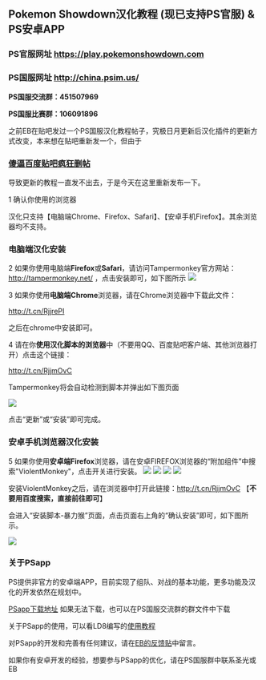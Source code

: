 ## Pokemon Showdown汉化教程 (现已支持PS官服) & PS安卓APP 

### PS官服网址 https://play.pokemonshowdown.com 

### PS国服网址 http://china.psim.us/ 
**PS国服交流群：451507969**

**PS国服比赛群：106091896**

之前EB在贴吧发过一个PS国服汉化教程帖子，究极日月更新后汉化插件的更新方式改变，本来想在贴吧重新发一个，但由于

### [傻逼百度贴吧疯狂删帖](#)
导致更新的教程一直发不出去，于是今天在这里重新发布一下。

 1  确认你使用的浏览器

汉化只支持【电脑端Chrome、Firefox、Safari】、【安卓手机Firefox】。其余浏览器均不支持。

### 电脑端汉化安装

 2 如果你使用电脑端**Firefox**或**Safari**，请访问Tampermonkey官方网站： http://tampermonkey.net/ ，点击安装即可，如下图所示
![](https://i.imgur.com/c9u0k1d.png)

 3 如果你使用**电脑端Chrome**浏览器，请在Chrome浏览器中下载此文件：

http://t.cn/RjjrePI 

之后在chrome中安装即可。

 4 请在你**使用汉化脚本的浏览器**中（不要用QQ、百度贴吧客户端、其他浏览器打开）点击这个链接：

http://t.cn/RjjmOvC

Tampermonkey将会自动检测到脚本并弹出如下图页面

![](https://i.imgur.com/hToSnEX.jpg)

点击“更新”或“安装”即可完成。

### 安卓手机浏览器汉化安装

 5 如果你使用**安卓端Firefox**浏览器，请在安卓FIREFOX浏览器的“附加组件”中搜索"ViolentMonkey"，点击开关进行安装。
 ![](https://i.imgur.com/i3BI5OX.jpg)
 ![](https://i.imgur.com/NH0i5jT.jpg)
 ![](https://i.imgur.com/xXdTWR0.jpg)
 ![](https://i.imgur.com/8uAvt8L.jpg)


安装ViolentMonkey之后，请在浏览器中打开此链接：http://t.cn/RjjmOvC 【**不要用百度搜索，直接前往即可**】

会进入“安装脚本-暴力猴”页面，点击页面右上角的“确认安装”即可，如下图所示。

![](https://i.imgur.com/NghAcmG.jpg)

### 关于PSapp

PS提供非官方的安卓端APP，目前实现了组队、对战的基本功能，更多功能及汉化的开发依然在规划中。

[PSapp下载地址](https://github.com/kirliavc/blog/raw/master/psapp.apk) 如果无法下载，也可以在PS国服交流群的群文件中下载

关于PSapp的使用，可以看LD8编写的[使用教程](https://tieba.baidu.com/p/5461424484)

对PSapp的开发和完善有任何建议，请在[EB的反馈贴](https://tieba.baidu.com/p/5460904952)中留言。

如果你有安卓开发的经验，想要参与PSapp的优化，请在PS国服群中联系圣光或EB
